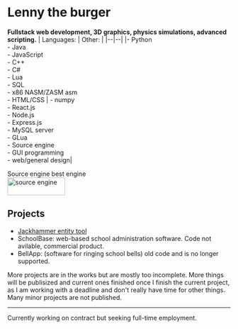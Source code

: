 # **Lenny the burger**
**Fullstack web development, 3D graphics, physics simulations, advanced scripting.**
| Languages: | Other: |
|--|--|
|- Python<br>- Java<br>- JavaScript<br>- C++<br>- C#<br>- Lua<br>- SQL<br>- x86 NASM/ZASM asm<br>- HTML/CSS |  - numpy<br>- React.js<br>- Node.js<br>- Express.js<br>- MySQL server<br>- GLua<br>- Source engine<br>- GUI programming<br>- web/general design|

Source engine best engine<br>
<a href="https://developer.valvesoftware.com/wiki/Main_Page" target="_blank" rel="noreferrer"> <img src="https://upload.wikimedia.org/wikipedia/commons/thumb/6/67/Source_engine_logo_and_wordmark.svg/980px-Source_engine_logo_and_wordmark.svg.png?20130628130812" alt="source engine" width="130" height="40"/> </a> <br>

## Projects
- [Jackhammer entity tool](https://github.com/Lenny-the-burger/jackhammer-entity-tool)
- SchoolBase: web-based school administration software. Code not avilable, commercial product.
- BellApp: (software for ringing school bells) old code and is no longer supported.

More projects are in the works but are mostly too incomplete. More things will be publisized and current ones finished once I finish the current project, as I am working with a deadline and don't really have time for other things. Many minor projects are not published.

----
Currently working on contract but seeking full-time employment.

